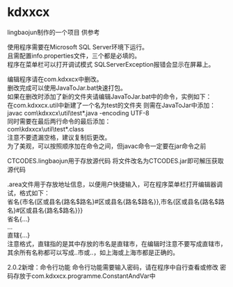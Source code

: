 # kdxxcx
lingbaojun制作的一个项目 供参考

使用程序需要在Microsoft SQL Server环境下运行。  
且需配置info.properties文件，三个都是必填的。  
程序在菜单栏可以打开调试模式 SQLServerException报错会显示在屏幕上。  

编辑程序请在com.kdxxcx中删改。  
删改完成可以使用JavaToJar.bat快速打包。  
如果在删改时添加了新的文件夹请编辑JavaToJar.bat中的命令，实例如下：  
在com.kdxxcx.util中新建了一个名为test的文件夹 则需在JavaToJar中添加：  
javac com\kdxxcx\util\test\*.java -encoding UTF-8  
同时需要在最后两行命令的最后添加：  
 com\kdxxcx\util\test\*.class  
注意不要遗漏空格，建议复制后更改。  
为了美观，可以按照顺序加在命令之间，但javac命令一定要在jar命令之前  

CTCODES.lingbaojun用于存放源代码 将文件改名为CTCODES.jar即可解压获取源代码  

.area文件用于存放地址信息，以便用户快捷输入，可在程序菜单栏打开编辑器调试，格式如下：  
省名{市名{区或县名{路名$路名}#区或县名{路名$路名}},市名{区或县名{路名$路名}#区或县名{路名$路名}}}  
省名{...}  
...  
直辖{...}  
注意格式，直辖指的是其中存放的市名是直辖市，在编辑时注意不要写成直辖市，其余所有名称都可以写成..市或..，如上海或上海市都是正确的。  

2.0.2新增：命令行功能
命令行功能需要输入密码，请在程序中自行查看或修改
密码存放于com.kdxxcx.programme.ConstantAndVar中
